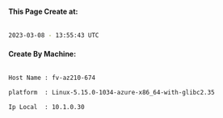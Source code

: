
   
#### This Page Create at:

```bash

2023-03-08 - 13:55:43 UTC

```

#### Create By Machine:

```bash

Host Name : fv-az210-674

platform  : Linux-5.15.0-1034-azure-x86_64-with-glibc2.35

Ip Local  : 10.1.0.30

```

